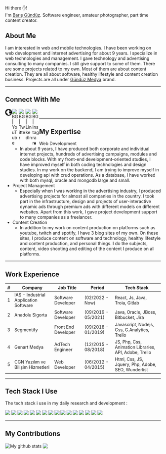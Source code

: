 Hi there ✋!  
I'm [Barış Gündüz](https://www.barisgunduz.com/). Software engineer, amateur photographer, part time content creator.

## About Me

I am interested in web and mobile technologies. I have been working on web development and internet advertising for about 9 years. I specialize in web technologies and management. I gave technology and advertising consulting to many companies. I still give support to some of them. There are some projects related to my own. Most of them are about content creation. They are all about software, healthy lifestyle and content creation business. Projects are all under [Gündüz Medya](https://www.gunduzmedya.com/) brand.

---

## Connect With Me

<p>
<a href="https://www.barisgunduz.com" >
<img align="left" alt="barisgunduz.com" width="22px" src="https://raw.githubusercontent.com/iconic/open-iconic/master/svg/globe.svg" />
</a>
<a href="https://www.youtube.com/barisgunduzofficial" >
<img align="left" alt="BG | YouTube" width="22px" src="https://cdn.jsdelivr.net/npm/simple-icons@v3/icons/youtube.svg" />
</a>
<a href="https://twitter.com/iambarisgunduz" >
<img align="left" alt="BG | Twitter" width="22px" src="https://cdn.jsdelivr.net/npm/simple-icons@v3/icons/twitter.svg" />
</a>
<a href="https://www.linkedin.com/in/barisgunduz/" >
<img align="left" alt="BG | LinkedIn" width="22px" src="https://cdn.jsdelivr.net/npm/simple-icons@v3/icons/linkedin.svg" />
</a>
<a href="https://www.instagram.com/iambarisgunduz" >
<img align="left" alt="BG | Instagram" width="22px" src="https://cdn.jsdelivr.net/npm/simple-icons@v3/icons/instagram.svg" />
</a>
</p>
<br />

---

## My Expertise

-   Web Development
    -   In about 9 years, I have produced both corporate and individual internet projects, hundreds of advertising campaigns, modules and code blocks. With my front-end development-oriented studies, I have improved myself in both coding technologies and design studies. In my work on the backend, I am trying to improve myself in developing api with crud operations. As a database, I have worked with both mysql, oracle and mongodb large and small.
-   Project Management
    -   Especially when I was working in the advertising industry, I produced advertising projects for almost all companies in the country. I took part in the infrastructure, design and projects of user-interactive dynamic ads through premium ads with different models on different websites. Apart from this work, I gave project development support to many companies as a freelancer.
-   Content Creation
    -   In addition to my work on content production on platforms such as youtube, twitch and spotify, I have 3 blog sites of my own. On these sites, I produce content on software and technology, healthy lifestyle and content production, and personal things. I do the subjects, content, video shooting and editing of the content I produce on all platforms.

---

## Work Experience

<table>
<thead>
<tr>
<th>#</th>
<th>Company</th>
<th>Job Title</th>
<th>Period</th>
<th>Tech Stack</th>
</tr>
</thead>
<tbody>
<tr>
<td>1</td>
<td>IAS - Industrial Application Software</td>
<td>Software Developer</td>
<td>(02/2022 - Now)</td>
<td>React, Js, Java, Troia, Gitlab</td>
</tr>
<tr>
<td>2</td>
<td>Anadolu Sigorta</td>
<td>Software Developer</td>
<td>(09/2019 - 05/2021)</td>
<td>Java, Oracle, JBoss, Bitbucket, Jira</td>
</tr>
<tr>
<td>3</td>
<td>Segmentify</td>
<td>Front End Developer</td>
<td>(09/2018 - 01/2019)</td>
<td>Javascript, Nodejs, Css, G.Analytics, Trello</td>
</tr>
<tr>
<td>4</td>
<td>Genart Medya</td>
<td>AdTech Engineer</td>
<td>(12/2015 - 08/2018)</td>
<td>JS, Php, Css, Animation Libraries, API, Adobe, Trello</td>
</tr>
<tr>
<td>5</td>
<td>CGN Yazılım ve Bilişim Hizmetleri</td>
<td>Web Developer</td>
<td>(06/2012 - 04/2015)</td>
<td>Html, Css, JS, Jquery, Php, Adobe, SEO, Wunderlist</td>
</tr>

</tbody>
</table>

---

## Tech Stack I Use

The tech stack i use in my daily research and development :

<p>
  <img src="https://img.shields.io/badge/Visual_Studio_Code-0078D4?style=for-the-badge&logo=visual%20studio%20code&logoColor=white" />
  <img src="https://img.shields.io/badge/HTML5-E34F26?style=for-the-badge&logo=html5&logoColor=white" />
  <img src="https://img.shields.io/badge/CSS3-1572B6?style=for-the-badge&logo=css3&logoColor=white" />
    <img src="https://img.shields.io/badge/Bootstrap-563D7C?style=for-the-badge&logo=bootstrap&logoColor=white" />
  <img src="https://img.shields.io/badge/json-5E5C5C?style=for-the-badge&logo=json&logoColor=white" />
    <img src="https://img.shields.io/badge/Sass-bf4080?style=for-the-badge&logo=sass&logoColor=white" />
    <img src="https://img.shields.io/badge/Webpack-329bcc?style=for-the-badge&logo=Webpack&logoColor=white" />
  <img src="https://img.shields.io/badge/JavaScript-323330?style=for-the-badge&logo=javascript&logoColor=F7DF1E" />
  <img src="https://img.shields.io/badge/TypeScript-007ACC?style=for-the-badge&logo=typescript&logoColor=white" />
  <img src="https://img.shields.io/badge/Node.js-339933?style=for-the-badge&logo=nodedotjs&logoColor=white" />
    <img src="https://img.shields.io/badge/Java-ED8B00?style=for-the-badge&logo=java&logoColor=white" />
  <img src="https://img.shields.io/badge/Vue.js-35495E?style=for-the-badge&logo=vuedotjs&logoColor=4FC08D" />
  <img src="https://img.shields.io/badge/nuxt.js-00C58E?style=for-the-badge&logo=nuxtdotjs&logoColor=white" />
  <img src="https://img.shields.io/badge/React.js-61DBFB?style=for-the-badge&logo=react&logoColor=35495E" />
  <img src="https://img.shields.io/badge/MySQL-00000F?style=for-the-badge&logo=mysql&logoColor=white" />
  <img src="https://img.shields.io/badge/MongoDB-4EA94B?style=for-the-badge&logo=mongodb&logoColor=white" />

</p>

---

## My Contributions

<p>
<img align="center" src="https://github-readme-streak-stats.herokuapp.com/?user=barisgunduz&theme=vue-dark&hide_border=true&date_format=M%20j%5B%2C%20Y%5D" alt="My github stats" />
<img align="center" src="https://github-readme-stats.vercel.app/api/top-langs/?username=barisgunduz&layout=compact&theme=cobalt&hide_border=true" />
</p>
